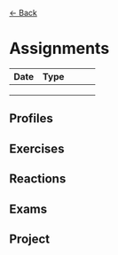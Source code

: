 [&larr; Back](README.md)

# Assignments

| Date | Type  |   |   |   |
|---|---|---|---|---|
|   |   |   |   |   |
|   |   |   |   |   |
|   |   |   |   |   |

## Profiles

## Exercises

## Reactions

## Exams

## Project

